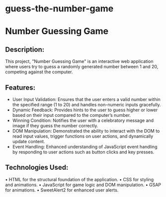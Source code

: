 # guess-the-number-game
# Number Guessing Game

## Description:
This project, "Number Guessing Game" is an interactive web application where users try to guess a randomly generated number between 1 and 20, competing against the computer. 

## Features:
* User Input Validation: Ensures that the user enters a valid number within the specified range (1 to 20) and handles non-numeric inputs gracefully.
* Dynamic Feedback: Provides hints to the user to guess higher or lower based on their input compared to the computer’s number.
* Winning Condition: Notifies the user with a celebratory message and image if they guess the number correctly.
* DOM Manipulation: Demonstrated the ability to interact with the DOM to read input values, trigger functions on user actions, and dynamically update content.
* Event Handling: Enhanced understanding of JavaScript event handling by responding to user actions such as button clicks and key presses.

## Technologies Used:
•	HTML for the structural foundation of the application.
•	CSS for styling and animations.
•	JavaScript for game logic and DOM manipulation.
•	GSAP for animations.
•	SweetAlert2 for enhanced user alerts.

